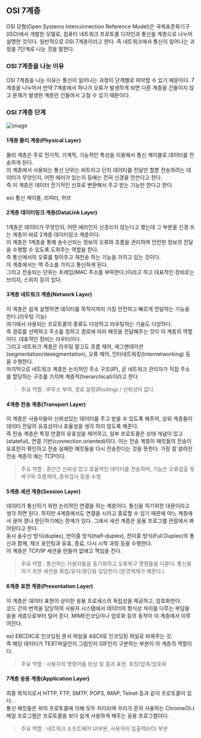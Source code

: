 ## **OSI 7계층**
OSI 모형(Open Systems Interconnection Reference Model)은 국제표준화기구(ISO)에서 개발한 모델로, 컴퓨터 네트워크 프로토콜 디자인과 통신을 계층으로 나누어 설명한 것이다. 일반적으로 OSI 7계층이라고 한다.
즉 네트워크에서 통신이 일어나는 과정을 7단계로 나눈 것을 말한다.

### **OSI 7계층을 나눈 이유**
OSI 7계층을 나눈 이유는 통신이 일어나는 과정이 단계별로 파악할 수 있기 때문이다. 7계층을 나누어서 만약 7계층에서 하나가 오류가 발생하게 되면 다른 계층을 건들이지 않고 문제가 발생한 계층만 건들여서 고칠 수 있기 때문이다.

### **OSI 7계층 단계**
![image](https://user-images.githubusercontent.com/48043799/133925345-6331469c-81a8-4df6-bb29-189984c8740f.png)

#### **1계층 물리 계층(Physical Layer)**
물리 계층은 주로 전기적, 기계적, 기능적인 특성을 이용해서 통신 케이블로 데이터를 전송하게 된다.   
이 계층에서 사용되는 통신 단위는 비트이고 단지 데이터를 전달만 할뿐 전송하려는 데이터가 무엇인지, 어떤 에러가 있는지 등에는 전혀 신경을 안쓴다고 한다.   
즉 이 계층은 데이터 전기적인 신호로 변환해서 주고 받는 기능만 한다고 한다.

ex) 통신 케이블, 리피터, 허브

#### **2계층 데이터링크 계층(DataLink Layer)**
1계층은 데이터가 무엇인지, 어떤 에러인지 신경쓰지 않는다고 했는데 그 부분을 신경 쓰는 계층이 바로 2계층 데이터링크 계층이다.   
이 계층은 1계층을 통해 송수신되는 정보의 오류와 흐름을 관리하여 안전한 정보의 전달을 수행할 수 있도록 도와주는 역할을 한다.   
즉 통신에서의 오류를 찾아주고 재전송 하는 기능을 가지고 있는 것이다.   
이 계층에서는 맥 주소를 가지고 통신하게 된다.   
그리고 전송되는 단위는 프레임(MAC 주소를 부여한다.)이라고 하고 대표적인 장비로는 브리지, 스위치 등이 있다.

#### **3계층 네트워크 계층(Network Layer)**
이 계층은 쉽게 설명하면 데이터를 목적지까지 가장 안전하고 빠르게 전달하는 기능을 한다.(라우팅 기능)   
여기에서 사용되는 프로토콜의 종류도 다양하고 라우팅하는 기술도 다양하다.   
즉 경로를 선택하고 주소를 정하고 경로에 따라 패킷을 전달해주는 것이 이 계층의 역할이다. 대표적인 장비는 라우터이다.   
그리고 네트워크 계층은 라우팅 말고도 흐름 제어, 세그멘테이션(segmentation/desegmentation), 오류 제어, 인터네트워킹(Internetworking) 등을 수행한다.   
마지막으로 네트워크 계층은 논리적인 주소 구조(IP), 곧 네트워크 관리자가 직접 주소를 할당하는 구조를 가지며 계층적(hierarchical)이라고 한다.   
> 주요 역할 : IP주소 부여, 경로 설정(Routing) / 신뢰성이 없다.

#### **4계층 전송 계층(Transport Layer)**
이 계층은 사용자들이 신뢰성있는 데이터를 주고 받을 수 있도록 해주어, 상위 계층들이 데이터 전달의 유효성이나 효율성을 생각 하지 않도록 해준다.   
즉 전송 계층은 특정 연결의 유효성을 제어하고, 일부 프로토콜은 상태 개념이 있고(stateful), 연결 기반(connection oriented)이다. 이는 전송 계층이 패킷들의 전송이 유효한지 확인하고 전송 실패한 패킷들을 다시 전송한다는 것을 뜻한다. 가장 잘 알려진 전송 계층의 예는 TCP이다.
> 주요 역할 : 종단간 신뢰성 있고 효율적인 데이터를 전송하며, 기능은 오류검출 및 복구와 흐름제어, 중복검사 등을 수행

#### **5계층 세션 계층(Session Layer)**
데이터가 통신하기 위한 논리적인 연결을 하는 계층이다. 통신을 하기위한 대문이라고 생각 하면 된다. 하지만 4계층에서도 연결을 시키고 종료할 수 있기 때문에 어느 계층에서 끊어 졌나 판단하기에는 한계가 있다. 그래서 세션 계층은 응용 프로그램 관점에서 봐야된다고 한다.   
동시 송수신 방식(duplex), 반이중 방식(half-duplex), 전이중 방식(Full Duplex)의 통신과 함께, 체크 포인팅과 유휴, 종료, 다시 시작 과정 등을 수행한다.   
이 계층은 TCP/IP 세션을 만들어 없애고 책임을 진다.
> 주요 역할 : 통신하는 사용자들을 동기화하고 오류복구 명령들을 다룬다. 통신을 하기 위한 세션을 확립/유지/중단을 담당한다.(운영체제가 해준다.)

#### **6계층 표현 계층(Presentation Layer)**
이 계층은 데이터 표현이 상이한 응용 프로세스의 독립성을 제공하고, 암호화한다.   
코드 간의 번역을 담당하여 사용자 시스템에서 데이터의 형식상 차이를 다루는 부담을 응용 게층으로부터 덜어 준다. MIME인코딩이나 암호화 등의 동작이 이 계층에서 이루어진다.

ex) EBCDIC로 인코딩된 문서 파일을 ASCII로 인코딩된 파일로 바꿔주는 것.   
즉 해당 데이터가 TEXT파일인지 그림인지 GIF인지 구분하는 부분이 이 계층의 역할이다.
> 주요 역할 : 사용자의 명령어를 완성 및 결과 표현. 포장/압축/암호화

#### **7계층 응용 계층(Application Layer)**
최종 목적지로서 HTTP, FTP, SMTP, POP3, IMAP, Telnet 등과 같이 프로토콜이 있다.   
통신 패킷들은 위의 프로토콜에 의해 모두 처리되며 우리가 흔히 사용하는 Chrome이나 메일 프로그램은 프로토콜을 보다 쉽게 사용하게 해주는 응용 프로그램이다.
> 주요 역할 : 네트워크 소프트웨어 UI부분, 사용자의 입출력(I/O) 부분
